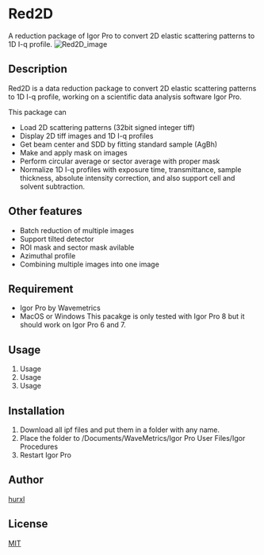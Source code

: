 # Red2D
A reduction package of Igor Pro to convert 2D elastic scattering patterns to 1D I-q profile.
![Red2D_image](https://user-images.githubusercontent.com/52224108/60145474-1d91e280-9801-11e9-891f-739cd63bf8f3.png)


## Description

Red2D is a data reduction package to convert 2D elastic scattering patterns to 1D I-q profile, working on a scientific data analysis software Igor Pro.

This package can
- Load 2D scattering patterns (32bit signed integer tiff)
- Display 2D tiff images and 1D I-q profiles
- Get beam center and SDD by fitting standard sample (AgBh)
- Make and apply mask on images
- Perform circular average or sector average with proper mask
- Normalize 1D I-q profiles with exposure time, transmittance, sample thickness, absolute intensity correction, and also support cell and solvent subtraction.


## Other features

- Batch reduction of multiple images
- Support tilted detector
- ROI mask and sector mask avilable
- Azimuthal profile
- Combining multiple images into one image


## Requirement

- Igor Pro by Wavemetrics
- MacOS or Windows
This pacakge is only tested with Igor Pro 8 but it should work on Igor Pro 6 and 7.

## Usage

1. Usage
2. Usage
3. Usage

## Installation

1. Download all ipf files and put them in a folder with any name.
2. Place the folder to /Documents/WaveMetrics/Igor Pro User Files/Igor Procedures
3. Restart Igor Pro


## Author

[hurxl](https://www.shibayamalab.issp.u-tokyo.ac.jp/li-xiang)

## License

[MIT](http://b4b4r07.mit-license.org)
